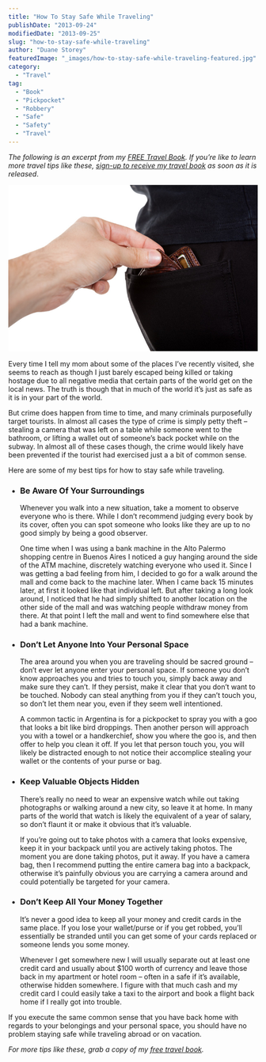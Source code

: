 ```yaml
---
title: "How To Stay Safe While Traveling"
publishDate: "2013-09-24"
modifiedDate: "2013-09-25"
slug: "how-to-stay-safe-while-traveling"
author: "Duane Storey"
featuredImage: "_images/how-to-stay-safe-while-traveling-featured.jpg"
category:
  - "Travel"
tag:
  - "Book"
  - "Pickpocket"
  - "Robbery"
  - "Safe"
  - "Safety"
  - "Travel"
---
```


*The following is an excerpt from my [FREE Travel Book](/free-travel-book/). If you’re like to learn more travel tips like these, [sign-up to receive my travel book](/free-travel-book/) as soon as it is released*.

![Pickpocket](_images/how-to-stay-safe-while-traveling-1.jpg)

Every time I tell my mom about some of the places I’ve recently visited, she seems to reach as though I just barely escaped being killed or taking hostage due to all negative media that certain parts of the world get on the local news. The truth is though that in much of the world it’s just as safe as it is in your part of the world.

But crime does happen from time to time, and many criminals purposefully target tourists. In almost all cases the type of crime is simply petty theft – stealing a camera that was left on a table while someone went to the bathroom, or lifting a wallet out of someone’s back pocket while on the subway. In almost all of these cases though, the crime would likely have been prevented if the tourist had exercised just a a bit of common sense.

Here are some of my best tips for how to stay safe while traveling.

- ### Be Aware Of Your Surroundings
    
    Whenever you walk into a new situation, take a moment to observe everyone who is there. While I don’t recommend judging every book by its cover, often you can spot someone who looks like they are up to no good simply by being a good observer.
    
    One time when I was using a bank machine in the Alto Palermo shopping centre in Buenos Aires I noticed a guy hanging around the side of the ATM machine, discretely watching everyone who used it. Since I was getting a bad feeling from him, I decided to go for a walk around the mall and come back to the machine later. When I came back 15 minutes later, at first it looked like that individual left. But after taking a long look around, I noticed that he had simply shifted to another location on the other side of the mall and was watching people withdraw money from there. At that point I left the mall and went to find somewhere else that had a bank machine.
- ### Don’t Let Anyone Into Your Personal Space
    
    The area around you when you are traveling should be sacred ground – don’t ever let anyone enter your personal space. If someone you don’t know approaches you and tries to touch you, simply back away and make sure they can’t. If they persist, make it clear that you don’t want to be touched. Nobody can steal anything from you if they can’t touch you, so don’t let them near you, even if they seem well intentioned.
    
    A common tactic in Argentina is for a pickpocket to spray you with a goo that looks a bit like bird droppings. Then another person will approach you with a towel or a handkerchief, show you where the goo is, and then offer to help you clean it off. If you let that person touch you, you will likely be distracted enough to not notice their accomplice stealing your wallet or the contents of your purse or bag.
- ### Keep Valuable Objects Hidden
    
    There’s really no need to wear an expensive watch while out taking photographs or walking around a new city, so leave it at home. In many parts of the world that watch is likely the equivalent of a year of salary, so don’t flaunt it or make it obvious that it’s valuable.
    
    If you’re going out to take photos with a camera that looks expensive, keep it in your backpack until you are actively taking photos. The moment you are done taking photos, put it away. If you have a camera bag, then I recommend putting the entire camera bag into a backpack, otherwise it’s painfully obvious you are carrying a camera around and could potentially be targeted for your camera.
- ### Don’t Keep All Your Money Together
    
    It’s never a good idea to keep all your money and credit cards in the same place. If you lose your wallet/purse or if you get robbed, you’ll essentially be stranded until you can get some of your cards replaced or someone lends you some money.
    
    Whenever I get somewhere new I will usually separate out at least one credit card and usually about $100 worth of currency and leave those back in my apartment or hotel room – often in a safe if it’s available, otherwise hidden somewhere. I figure with that much cash and my credit card I could easily take a taxi to the airport and book a flight back home if I really got into trouble.

If you execute the same common sense that you have back home with regards to your belongings and your personal space, you should have no problem staying safe while traveling abroad or on vacation.

*For more tips like these, grab a copy of my [free travel book](/free-travel-book/).*